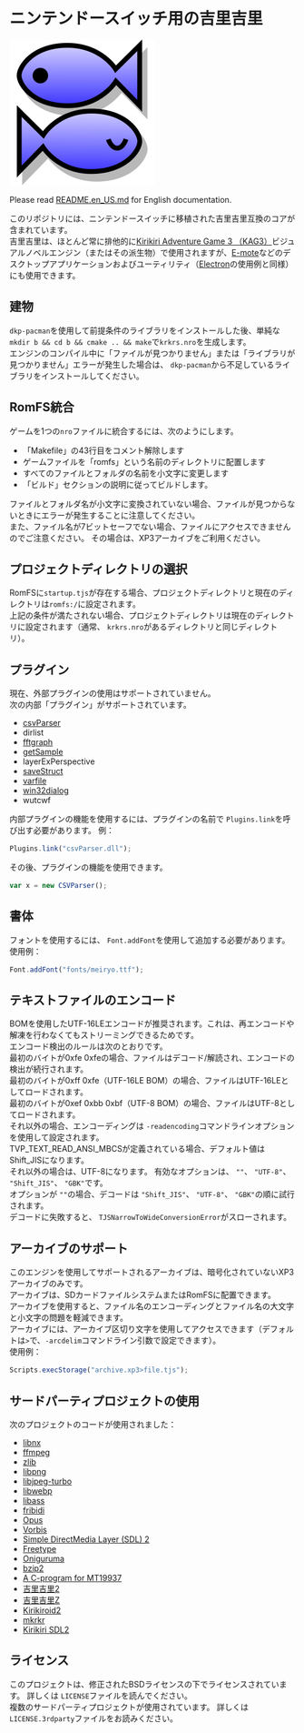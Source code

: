 # ニンテンドースイッチ用の吉里吉里

![吉里吉里アイコン](icon.jpg)

Please read [README.en_US.md](https://github.com/uyjulian/krkrs/blob/master/README.en_US.md) for English documentation.  

このリポジトリには、ニンテンドースイッチに移植された吉里吉里互換のコアが含まれています。  
吉里吉里は、ほとんど常に排他的に[Kirikiri Adventure Game 3 （KAG3）](https://github.com/krkrz/kag3)ビジュアルノベルエンジン（またはその派生物）で使用されますが、[E-mote](https://emote.mtwo.co.jp/)などのデスクトップアプリケーションおよびユーティリティ（[Electron](https://www.electronjs.org/)の使用例と同様）にも使用できます。

## 建物

`dkp-pacman`を使用して前提条件のライブラリをインストールした後、単純な`mkdir b && cd b && cmake .. && make`で`krkrs.nro`を生成します。  
エンジンのコンパイル中に「ファイルが見つかりません」または「ライブラリが見つかりません」エラーが発生した場合は、 `dkp-pacman`から不足しているライブラリをインストールしてください。

## RomFS統合

ゲームを1つの`nro`ファイルに統合するには、次のようにします。
* 「Makefile」の43行目をコメント解除します
* ゲームファイルを「romfs」という名前のディレクトリに配置します
* すべてのファイルとフォルダの名前を小文字に変更します
* 「ビルド」セクションの説明に従ってビルドします。

ファイルとフォルダ名が小文字に変換されていない場合、ファイルが見つからないときにエラーが発生することに注意してください。  
また、ファイル名が7ビットセーフでない場合、ファイルにアクセスできませんのでご注意ください。 その場合は、XP3アーカイブをご利用ください。

## プロジェクトディレクトリの選択

RomFSに`startup.tjs`が存在する場合、プロジェクトディレクトリと現在のディレクトリは`romfs:/`に設定されます。  
上記の条件が満たされない場合、プロジェクトディレクトリは現在のディレクトリに設定されます（通常、 `krkrs.nro`があるディレクトリと同じディレクトリ）。  

## プラグイン

現在、外部プラグインの使用はサポートされていません。  
次の内部「プラグイン」がサポートされています。
* [csvParser](https://github.com/wtnbgo/csvParser)
* dirlist
* [fftgraph](https://github.com/krkrz/fftgraph)
* [getSample](https://github.com/wtnbgo/getSample)
* layerExPerspective
* [saveStruct](https://github.com/wtnbgo/saveStruct)
* [varfile](https://github.com/wtnbgo/varfile)
* [win32dialog](https://github.com/wtnbgo/win32dialog)
* wutcwf

内部プラグインの機能を使用するには、プラグインの名前で `Plugins.link`を呼び出す必要があります。 例：
```js
Plugins.link("csvParser.dll");
```
その後、プラグインの機能を使用できます。
```js
var x = new CSVParser();
```

## 書体

フォントを使用するには、 `Font.addFont`を使用して追加する必要があります。
使用例：
```js
Font.addFont("fonts/meiryo.ttf");
```

## テキストファイルのエンコード

BOMを使用したUTF-16LEエンコードが推奨されます。これは、再エンコードや解凍を行わなくてもストリーミングできるためです。  
エンコード検出のルールは次のとおりです。  
最初のバイトが0xfe 0xfeの場合、ファイルはデコード/解読され、エンコードの検出が続行されます。  
最初のバイトが0xff 0xfe（UTF-16LE BOM）の場合、ファイルはUTF-16LEとしてロードされます。  
最初のバイトが0xef 0xbb 0xbf（UTF-8 BOM）の場合、ファイルはUTF-8としてロードされます。  
それ以外の場合、エンコーディングは `-readencoding`コマンドラインオプションを使用して設定されます。  
TVP_TEXT_READ_ANSI_MBCSが定義されている場合、デフォルト値はShift_JISになります。  
それ以外の場合は、UTF-8になります。 有効なオプションは、 `""`、 `"UTF-8"`、 `"Shift_JIS"`、 `"GBK"`です。  
オプションが `""`の場合、デコードは `"Shift_JIS"`、 `"UTF-8"`、 `"GBK"`の順に試行されます。  
デコードに失敗すると、 `TJSNarrowToWideConversionError`がスローされます。  

## アーカイブのサポート

このエンジンを使用してサポートされるアーカイブは、暗号化されていないXP3アーカイブのみです。  
アーカイブは、SDカードファイルシステムまたはRomFSに配置できます。  
アーカイブを使用すると、ファイル名のエンコーディングとファイル名の大文字と小文字の問題を軽減できます。  
アーカイブには、アーカイブ区切り文字を使用してアクセスできます（デフォルトは`>`で、`-arcdelim`コマンドライン引数で設定できます）。  
使用例：  
```js
Scripts.execStorage("archive.xp3>file.tjs");
```

## サードパーティプロジェクトの使用

次のプロジェクトのコードが使用されました：
* [libnx](https://github.com/switchbrew/libnx)
* [ffmpeg](http://ffmpeg.org/)
* [zlib](https://www.zlib.net/)
* [libpng](http://www.libpng.org/)
* [libjpeg-turbo](https://libjpeg-turbo.org/)
* [libwebp](https://developers.google.com/speed/webp/download)
* [libass](https://github.com/libass/libass)
* [fribidi](http://fribidi.org/)
* [Opus](http://opus-codec.org/)
* [Vorbis](https://xiph.org/vorbis/)
* [Simple DirectMedia Layer (SDL) 2](https://www.libsdl.org/)
* [Freetype](https://www.freetype.org/)
* [Oniguruma](https://github.com/kkos/oniguruma)
* [bzip2](https://www.sourceware.org/bzip2/)
* [A C-program for MT19937](http://www.math.sci.hiroshima-u.ac.jp/~m-mat/MT/VERSIONS/C-LANG/mt19937-64.c)
* [吉里吉里2](https://github.com/krkrz/krkr2)
* [吉里吉里Z](http://krkrz.github.io/)
* [Kirikiroid2](https://github.com/zeas2/Kirikiroid2)
* [mkrkr](https://github.com/zhangguof/mkrkr)
* [Kirikiri SDL2](https://github.com/uyjulian/krkrsdl2)

## ライセンス

このプロジェクトは、修正されたBSDライセンスの下でライセンスされています。 詳しくは `LICENSE`ファイルを読んでください。  
複数のサードパーティプロジェクトが使用されています。 詳しくは `LICENSE.3rdparty`ファイルをお読みください。  
